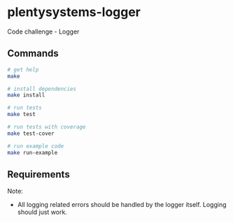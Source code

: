# plentysystems-logger
Code challenge - Logger

## Commands

```bash
# get help
make

# install dependencies
make install

# run tests
make test

# run tests with coverage
make test-cover

# run example code
make run-example
```

## Requirements

Note:
- All logging related errors should be handled by the logger itself. Logging should just work.
